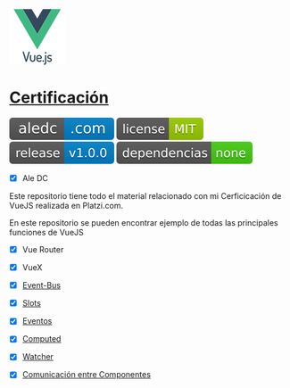 ![vueJS](https://raw.githubusercontent.com/aledc7/vuejs/master/vuelogo.png)
# [Certificación](https://github.com/aledc7/vuejs/blob/master/Certificado%20Vuejs%20-%20Alejandro%20De%20Castro.pdf)
[![aledc.com](https://github.com/aledc7/Scrum-Certification/blob/master/recursos/aledc.com.svg)](https://aledc.com)
[![License](https://github.com/aledc7/Scrum-Certification/blob/master/recursos/mit-license.svg)](https://aledc.com)
[![GitHub release](https://github.com/aledc7/Scrum-Certification/blob/master/recursos/release.svg)](https://aledc.com)
[![Dependencies](https://github.com/aledc7/Scrum-Certification/blob/master/recursos/dependencias-none.svg)](https://aledc.com)


- [x] Ale DC

Este repositorio tiene todo el material relacionado con mi Cerficicación de VueJS realizada en Platzi.com.

En este repositorio se pueden encontrar ejemplo de todas las principales funciones de VueJS   

- [x] Vue Router
- [x] VueX
- [x] [Event-Bus](https://github.com/aledc7/vuejs/blob/master/event-bus.md)
- [x] [Slots](https://github.com/aledc7/vuejs/blob/master/slots.md)
- [x] [Eventos](https://github.com/aledc7/vuejs/tree/master/Eventos)
- [x] [Computed](https://github.com/aledc7/vuejs/blob/master/computed_y_watcher.md)
- [x] [Watcher](https://github.com/aledc7/vuejs/blob/master/computed_y_watcher.md)  
- [x] [Comunicación entre Componentes](https://github.com/aledc7/vuejs/blob/master/comunicacion_componentes.md)    

